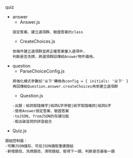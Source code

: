 quiz
+ answer
  + Answer.js
  ```
  設定答案、建立選項群、驗證答案的class
  ``` 
  + CreateChoices.js
  ```
  依條件建立選項群並將正確答案塞入選項中，
  判斷是否洗牌，將選項群回傳給Answer物件備用。
  ``` 
+ question
  + ParseChoiceConfig.js
  ```
  將強化模式參數如'ㄓㄗ'轉換為config = { initials: 'ㄓㄗ' }
  再回傳給Question.answer.createChoices用來建立選項群
  ``` 
  + Question.js 
  ```
  -出題：給詞取隨機字|給詞&字序號|給字取隨機詞|給詞&字
  -使用Answer設定答案、驗證答案
  -toJSON, fromJSON的存讀功能
  -取出破音詞的拼音組合
  ``` 
+ Quiz.js
```
題組控制器：
-可轉JSON儲存、可從JSON讀取重建題組
-新增題目、洗牌題目、清除題組、取得下一題、判斷是否最後一題
```